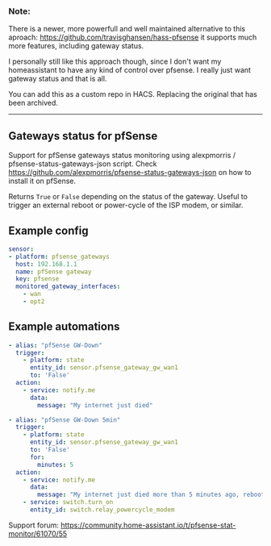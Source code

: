 ### Note:
There is a newer, more powerfull and well maintained alternative to this aproach:
https://github.com/travisghansen/hass-pfsense it supports much more features, including gateway status.

I personally still like this approach though, since I don't want my homeassistant to have any kind of control over pfsense. I really just want gateway status and that is all.

You can add this as a custom repo in HACS. Replacing the original that has been archived.

___
## Gateways status for pfSense

Support for pfSense gateways status monitoring using alexpmorris / pfsense-status-gateways-json script. Check https://github.com/alexpmorris/pfsense-status-gateways-json on how to install it on pfSense.

Returns `True` or `False` depending on the status of the gateway. Useful to trigger an external reboot or power-cycle of the ISP modem, or similar.

## Example config

```yaml
sensor:
- platform: pfsense_gateways
  host: 192.168.1.1
  name: pfSense gateway
  key: pfsense
  monitored_gateway_interfaces:
    - wan
    - opt2
```

## Example automations
```yaml
- alias: "pfSense GW-Down"
  trigger:
    - platform: state
      entity_id: sensor.pfsense_gateway_gw_wan1
      to: 'False'
  action:
    - service: notify.me
      data:
        message: "My internet just died"

- alias: "pfSense GW-Down 5min"
  trigger:
    - platform: state
      entity_id: sensor.pfsense_gateway_gw_wan1
      to: 'False'
      for:
        minutes: 5
  action:
    - service: notify.me
      data:
        message: "My internet just died more than 5 minutes ago, rebooting ISP crap"
    - service: switch.turn_on
      entity_id: switch.relay_powercycle_modem
```

Support forum: https://community.home-assistant.io/t/pfsense-stat-monitor/61070/55
